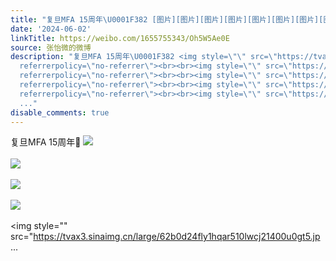 ```yaml
---
title: "复旦MFA 15周年\U0001F382 [图片][图片][图片][图片][图片][图片][图片][图片][图片][图片]"
date: '2024-06-02'
linkTitle: https://weibo.com/1655755343/Oh5W5Ae0E
source: 张怡微的微博
description: "复旦MFA 15周年\U0001F382 <img style=\"\" src=\"https://tvax3.sinaimg.cn/large/62b0d24fly1hqaqk4ci7oj20u019010s.jpg\"
  referrerpolicy=\"no-referrer\"><br><br><img style=\"\" src=\"https://tvax2.sinaimg.cn/large/62b0d24fly1hqavsxi0k0j21900u0tij.jpg\"
  referrerpolicy=\"no-referrer\"><br><br><img style=\"\" src=\"https://tvax3.sinaimg.cn/large/62b0d24fly1hqaqk5dd6pj211f0u0wj8.jpg\"
  referrerpolicy=\"no-referrer\"><br><br><img style=\"\" src=\"https://tvax3.sinaimg.cn/large/62b0d24fly1hqaqk5wl12j21aw0u0dni.jpg\"
  referrerpolicy=\"no-referrer\"><br><br><img style=\"\" src=\"https://tvax3.sinaimg.cn/large/62b0d24fly1hqar510lwcj21400u0gt5.jp
  ..."
disable_comments: true
---
```

复旦MFA 15周年🎂 <img style="" src="https://tvax3.sinaimg.cn/large/62b0d24fly1hqaqk4ci7oj20u019010s.jpg" referrerpolicy="no-referrer"><br><br><img style="" src="https://tvax2.sinaimg.cn/large/62b0d24fly1hqavsxi0k0j21900u0tij.jpg" referrerpolicy="no-referrer"><br><br><img style="" src="https://tvax3.sinaimg.cn/large/62b0d24fly1hqaqk5dd6pj211f0u0wj8.jpg" referrerpolicy="no-referrer"><br><br><img style="" src="https://tvax3.sinaimg.cn/large/62b0d24fly1hqaqk5wl12j21aw0u0dni.jpg" referrerpolicy="no-referrer"><br><br><img style="" src="https://tvax3.sinaimg.cn/large/62b0d24fly1hqar510lwcj21400u0gt5.jp ...